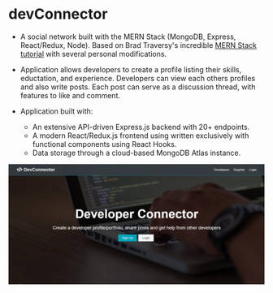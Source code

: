 # devConnector

- A social network built with the MERN Stack (MongoDB, Express, React/Redux, Node). Based on Brad Traversy's incredible [MERN Stack tutorial](https://www.youtube.com/redirect?q=https%3A%2F%2Fwww.udemy.com%2Fmern-stack-front-to-back%2F%3FcouponCode%3DTRAVERSYMEDIA&event=video_description&v=PBTYxXADG_k&redir_token=FOQ10K7gmIJDskVVgsvo13quA-18MTU1NzUyNTk2NEAxNTU3NDM5NTY0) with several personal modifications.

- Application allows developers to create a profile listing their skills, eductation, and experience. Developers can view each others profiles and also write posts. Each post can serve as a discussion thread, with features to like and comment.
- Application built with:
  - An extensive API-driven Express.js backend with 20+ endpoints.
  - A modern React/Redux.js frontend using written exclusively with functional components using React Hooks.
  - Data storage through a cloud-based MongoDB Atlas instance.

![homepage](https://raw.githubusercontent.com/jaisonpthomas/devConnector/master/homepage.png "homepage")
